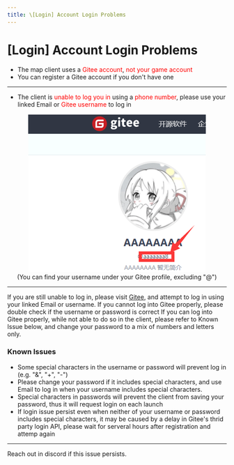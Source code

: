 ```yaml
---
title: \[Login] Account Login Problems
---
```


# [Login] Account Login Problems
- The map client uses a <span style="color: red">Gitee account</span>, <span style="color: red">not your game account</span>
- You can register a Gitee account if you don't have one
---
- The client is <span style="color: red">unable to log you in</span> using a <span style="color: red">phone number</span>, please use your <span style="color: ">linked Email</span> or <span style="color: red">Gitee username</span> to log in



<div align="center"><img src="image\giteeusername.png"><br>(You can find your username under your Gitee profile, excluding "@")</div>

---
If you are still unable to log in, please visit [Gitee](https://gitee.com/), and attempt to log in using your linked Email or username.
If you cannot log into Gitee properly, please double check if the username or password is correct
If you can log into Gitee properly, while not able to do so in the client, please refer to Known Issue below, and change your password to a mix of numbers and letters only.

### Known Issues
  - Some special characters in the username or password will prevent log in (e.g. "&", "+", "-")
  - Please change your password if it includes special characters, and use Email to log in when your username includes special characters.
  - Special characters in passwords will prevent the client from saving your password, thus it will request login on each launch
  - If login issue persist even when neither of your username or password includes special characters, it may be caused by a delay in Gitee's thrid party login API, please wait for serveral hours after registration and attemp again
---
Reach out in discord if this issue persists.


